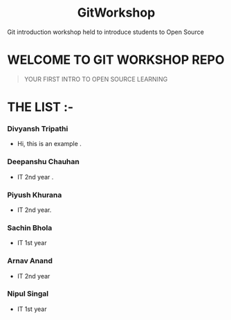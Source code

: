 <h1 align="center">GitWorkshop</h1>

Git introduction workshop held to introduce students to Open Source

# WELCOME TO GIT WORKSHOP REPO

> YOUR FIRST INTRO TO OPEN SOURCE LEARNING

# THE LIST :-

### Divyansh Tripathi
- Hi, this is an example .

### Deepanshu Chauhan
- IT 2nd year .
### Piyush Khurana
- IT 2nd year.

### Sachin Bhola 
- IT 1st year

### Arnav Anand
- IT 2nd year

### Nipul Singal
- IT 1st year
